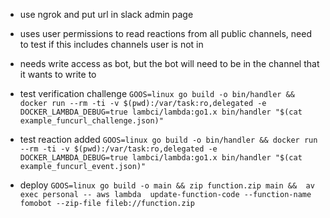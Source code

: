 - use ngrok and put url in slack admin page
- uses user permissions to read reactions from all public channels, need to test if this includes channels user is not in
- needs write access as bot, but the bot will need to be in the channel that it wants to write to

- test verification challenge
`GOOS=linux go build -o bin/handler && docker run --rm -ti -v $(pwd):/var/task:ro,delegated -e DOCKER_LAMBDA_DEBUG=true lambci/lambda:go1.x bin/handler "$(cat example_funcurl_challenge.json)"`

- test reaction added
`GOOS=linux go build -o bin/handler && docker run --rm -ti -v $(pwd):/var/task:ro,delegated -e DOCKER_LAMBDA_DEBUG=true lambci/lambda:go1.x bin/handler "$(cat example_funcurl_event.json)"`

- deploy
`GOOS=linux go build -o main && zip function.zip main &&  av exec personal -- aws lambda  update-function-code --function-name fomobot --zip-file fileb://function.zip`